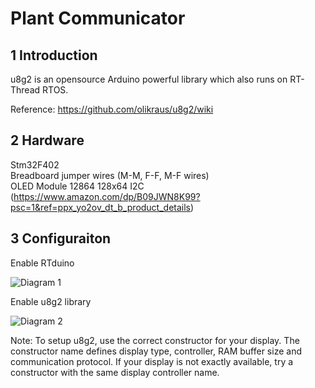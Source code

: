 # Plant Communicator

## 1 Introduction

u8g2 is an opensource Arduino powerful library which also runs on RT-Thread RTOS. 

Reference:
https://github.com/olikraus/u8g2/wiki

## 2 Hardware 

Stm32F402   
Breadboard jumper wires (M-M, F-F, M-F wires)   
OLED Module 12864 128x64 I2C (https://www.amazon.com/dp/B09JWN8K99?psc=1&ref=ppx_yo2ov_dt_b_product_details)


## 3 Configuraiton

Enable RTduino

![Diagram 1](https://github.com/RTduino/PlantCommunicator/blob/master/OLEDu8g2/RTduino.jpg?raw=true)

Enable u8g2 library

![Diagram 2](https://github.com/RTduino/PlantCommunicator/blob/master/OLEDu8g2/u8g2.jpg?raw=true)

Note: To setup u8g2, use the correct constructor for your display. The constructor name defines display type, controller, RAM buffer size and communication protocol. 
If your display is not exactly available, try a constructor with the same display controller name.


